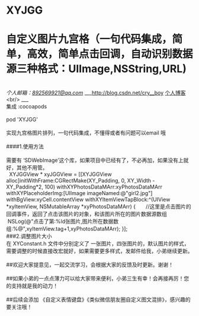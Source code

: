 # XYJGG
自定义图片九宫格（一句代码集成，简单，高效，简单点击回调，自动识别数据源三种格式：UIImage,NSString,URL) 
===
 <br>*个人邮箱：892569921@qq.com*
 ___http://blog.csdn.net/cry__boy
 [个人博客](http://blog.csdn.net/cry__boy"悬停现实")<br/>
    ___
 <br> 集成 :cocoapods <br/>
  <br> pod 'XYJGG'<br/>
   <br>实现九宫格图片排列，一句代码集成，不懂得或者有问题可以email 哦<br/>
   <br>####1.使用方法<br/>
   <br>需要有  ‘SDWebImage’这个库，如果项目中已经有了，不必再加，如果没有上就好，其他不用管。<br/>
   XYJGGView * xyJGGView = [[XYJGGView alloc]initWithFrame:CGRectMake(XY_Padding, 0, XY_Width - XY_Padding*2, 100) withXYPhotosDataMArr:xyPhotosDataMArr withXYPlaceholderImg:[UIImage imageNamed:@"girl2.jpg"] withBgView:xyCell.contentView withXYItemViewTapBlock:^(UIView *xyItemView, NSMutableArray *xyPhotosDataMArr) {
        //这里是点击图片的回调事件，返回了点击该图片的对象，和该图片所在的图片数据源数组
      NSLog(@"点击了第:%ld张图片,图片所在数据数组:%@",xyItemView.tag+1,xyPhotosDataMArr);
    }];
    <br>###2.调整图片大小<br>
在 XYConstant.h 文件中分别定义了 一张图片，四张图片的，默认图片的样式，需要调整的时候直接改宏就好，如果需要更多样式，发邮件给我，小弟继续更新。
   <br>##欢迎大家提意见，一起交流学习，会根据大家的反馈及时更新。谢谢！<br/>
   <br>##如果小弟的一点点薄力可以给大家带来便利，小弟三生有幸！会再接再厉！您的支持就是我的动力！<br/>
   <br>##后续会添加 《自定义表情键盘》《类似微信朋友圈自定义图文混排》，感兴趣的要关注哦！<br/>
